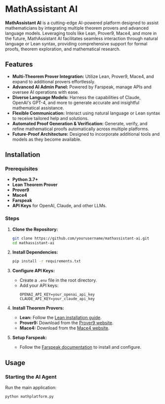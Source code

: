 # MathAssistant AI

**MathAssistant AI** is a cutting-edge AI-powered platform designed to assist mathematicians by integrating multiple theorem provers and advanced language models. Leveraging tools like Lean, Prover9, Mace4, and more in the future, MathAssistant AI facilitates seamless interaction through natural language or Lean syntax, providing comprehensive support for formal proofs, theorem exploration, and mathematical research.

## Features

- **Multi-Theorem Prover Integration:** Utilize Lean, Prover9, Mace4, and expand to additional provers effortlessly.
- **Advanced AI Admin Panel:** Powered by Farspeak, manage APIs and oversee AI operations with ease.
- **Diverse Language Models:** Harness the capabilities of Claude, OpenAI's GPT-4, and more to generate accurate and insightful mathematical assistance.
- **Flexible Communication:** Interact using natural language or Lean syntax to receive tailored help and solutions.
- **Automated Proof Generation & Verification:** Generate, verify, and refine mathematical proofs automatically across multiple platforms.
- **Future-Proof Architecture:** Designed to incorporate additional tools and models as they become available.

## Installation

### Prerequisites

- **Python 3.7+**
- **Lean Theorem Prover**
- **Prover9**
- **Mace4**
- **Farspeak**
- **API Keys** for OpenAI, Claude, and other LLMs.

### Steps

1. **Clone the Repository:**
    ```bash
    git clone https://github.com/yourusername/mathassistant-ai.git
    cd mathassistant-ai
    ```

2. **Install Dependencies:**
    ```bash
    pip install -r requirements.txt
    ```

3. **Configure API Keys:**
    - Create a `.env` file in the root directory.
    - Add your API keys:
      ```
      OPENAI_API_KEY=your_openai_api_key
      CLAUDE_API_KEY=your_claude_api_key
      ```

4. **Install Theorem Provers:**
    - **Lean:** Follow the [Lean installation guide](https://leanprover.github.io/download/).
    - **Prover9:** Download from the [Prover9 website](https://www.prover9.info/).
    - **Mace4:** Download from the [Mace4 website](http://www.cs.unm.edu/~mccune/mace4/).

5. **Setup Farspeak:**
    - Follow the [Farspeak documentation](https://farspeak.example.com) to install and configure.

## Usage

### Starting the AI Agent

Run the main application:
```bash
python mathplatform.py
